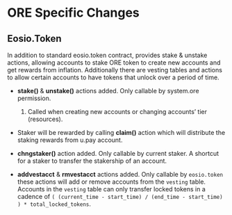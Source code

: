 # ORE Specific Changes

## Eosio.Token
In addition to standard eosio.token contract, provides stake & unstake actions, allowing accounts to stake ORE token to create new accounts and get rewards from inflation. Additionally there are vesting tables and actions to allow certain accounts to have tokens that unlock over a period of time. 

* **stake()** & **unstake()** actions added. Only callable by system.ore permission.
    1. Called when creating new accounts or changing accounts’ tier (resources).
* Staker will be rewarded by calling **claim()** action which will distribute the staking rewards from u.pay account.

* **chngstaker()** action added. Only callable by current staker. A shortcut for a staker to transfer the stakership of an account.

* **addvestacct** & **rmvestacct** actions added. Only callable by `eosio.token` these actions will add or remove accounts from the `vesting` table. Accounts in the `vesting` table can only transfer locked tokens in a cadence of `( (current_time - start_time) / (end_time - start_time) ) * total_locked_tokens`.
